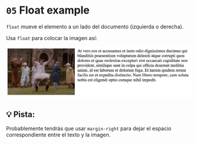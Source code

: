 # `05` Float example

`float` mueve el elemento a un lado del documento (izquierda o derecha).

Usa `float` para colocar la imagen así:

![ejemplo float](../../.learn/assets/GWK2xA2.png?raw=true)

## 💡 Pista:

Probablemente tendrás que usar `margin-right` para dejar el espacio correspondiente entre el texto y la imagen.
